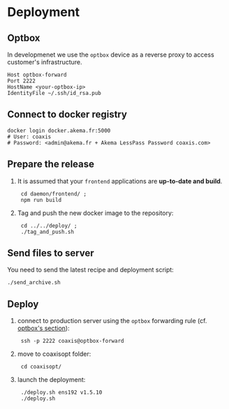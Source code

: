 # Deployment

## Optbox

In developmenet we use the `optbox` device as a reverse proxy to access customer's infrastructure.

    Host optbox-forward
    Port 2222
    HostName <your-optbox-ip>
    IdentityFile ~/.ssh/id_rsa.pub 

## Connect to docker registry

    docker login docker.akema.fr:5000
    # User: coaxis 
    # Password: <admin@akema.fr + Akema LessPass Password coaxis.com>

## Prepare the release

1. It is assumed that your `frontend` applications are **up-to-date and build**.

        cd daemon/frontend/ ; 
        npm run build
   
1. Tag and push the new docker image to the repository:

        cd ../../deploy/ ; 
        ./tag_and_push.sh

## Send files to server

You need to send the latest recipe and deployment script:
 
    ./send_archive.sh
    
## Deploy

1. connect to production server using the `optbox` forwarding rule (cf. [optbox's section](#optbox)):

        ssh -p 2222 coaxis@optbox-forward
    
1. move to coaxisopt folder:

        cd coaxisopt/
    
1. launch the deployment:    

        ./deploy.sh ens192 v1.5.10
        ./deploy.sh